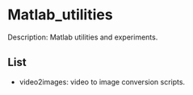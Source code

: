 # Matlab_utilities

Description: Matlab utilities and experiments.

## List

- video2images: video to image conversion scripts. 

